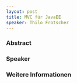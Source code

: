 ```yaml
---
layout: post
title: MVC für JavaEE
speaker: Thilo Frotscher
---
```


### Abstract


### Speaker


### Weitere Informationen


